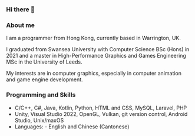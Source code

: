 ### Hi there 👋

### About me
I am a programmer from Hong Kong, currently based in Warrington, UK.  
  
I graduated from Swansea University with Computer Science BSc (Hons) in 2021 and a master in High-Performance Graphics and Games Engineering MSc in the University of Leeds.  
  
My interests are in computer graphics, especially in computer animation and game engine development.   
  
  
### Programming and Skills
- C/C++, C#, Java, Kotlin, Python, HTML and CSS, MySQL, Laravel, PHP  
- Unity, Visual Studio 2022, OpenGL, Vulkan, git version control, Android Studio, Unix/maxOS  
- Languages: - English and Chinese (Cantonese)

<!--
**stevenwhatever123/stevenwhatever123** is a ✨ _special_ ✨ repository because its `README.md` (this file) appears on your GitHub profile.

Here are some ideas to get you started:

- 🔭 I’m currently working on ...
- 🌱 I’m currently learning ...
- 👯 I’m looking to collaborate on ...
- 🤔 I’m looking for help with ...
- 💬 Ask me about ...
- 📫 How to reach me: ...
- 😄 Pronouns: ...
- ⚡ Fun fact: ...
-->
